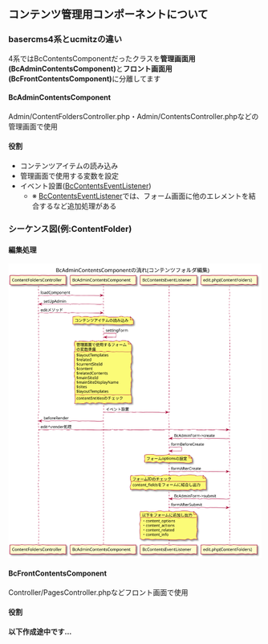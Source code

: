 ## コンテンツ管理用コンポーネントについて

### basercms4系とucmitzの違い

4系ではBcContentsComponentだったクラスを<b>管理画面用(BcAdminContentsComponent)</b>と<b>フロント画面用(BcFrontContentsComponent)</b>に分離してます


#### <b>BcAdminContentsComponent</b>

Admin/ContentFoldersController.php・Admin/ContentsController.phpなどの管理画面で使用

#### 役割

- コンテンツアイテムの読み込み
- 管理画面で使用する変数を設定
- イベント設置(<u>BcContentsEventListener</u>)
  - ※ <u>BcContentsEventListener</u>では、フォーム画面に他のエレメントを結合するなど追加処理がある

### シーケンス図(例:ContentFolder)

#### 編集処理

![シーケンス図：コンテンツフォルダ編集](../../svg/sequence/bc_admin_contents_component.svg)

#### <b>BcFrontContentsComponent</b>

Controller/PagesController.phpなどフロント画面で使用

#### 役割

<b>以下作成途中です...</b>
